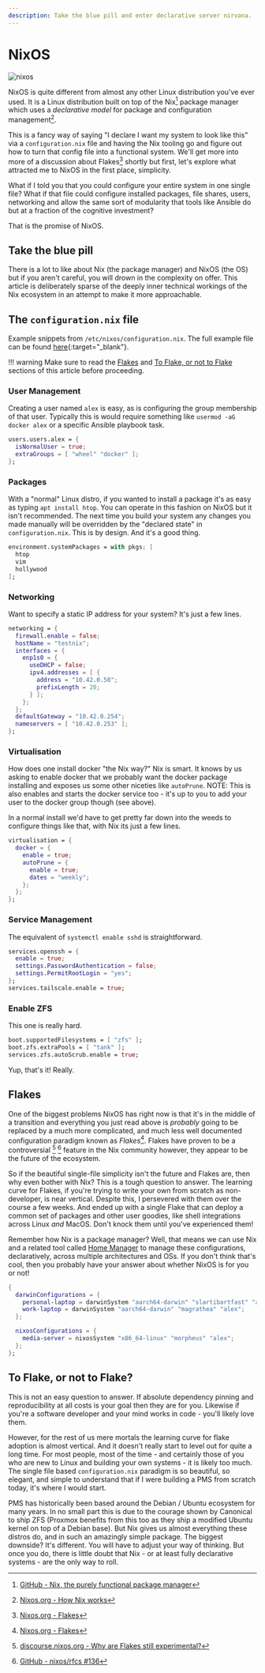 ```yaml
---
description: Take the blue pill and enter declarative server nirvana.
---
```


# NixOS

![nixos](../images/logos/nixos-logo.png)

NixOS is quite different from almost any other Linux distribution you've ever used. It is a Linux distribution built on top of the Nix[^1] package manager which uses a *declarative model* for package and configuration management[^2].

This is a fancy way of saying "I declare I want my system to look like this" via a `configuration.nix` file and having the Nix tooling go and figure out how to turn that config file into a functional system. We'll get more into more of a discussion about Flakes[^4] shortly but first, let's explore what attracted me to NixOS in the first place, simplicity.

What if I told you that you could configure your entire system in one single file? What if that file could configure installed packages, file shares, users, networking and allow the same sort of modularity that tools like Ansible do but at a fraction of the cognitive investment? 

That is the promise of NixOS.

## Take the blue pill

There is a lot to like about Nix (the package manager) and NixOS (the OS) but if you aren't careful, you will drown in the complexity on offer. This article is deliberately sparse of the deeply inner technical workings of the Nix ecosystem in an attempt to make it more approachable.

## The `configuration.nix` file

Example snippets from `/etc/nixos/configuration.nix`. The full example file can be found [here](nixos/configuration.nix.md){:target="_blank"}.

!!! warning
    Make sure to read the [Flakes](#flakes) and [To Flake, or not to Flake](#to-flake-or-not-to-flake) sections of this article before proceeding.

### User Management

Creating a user named `alex` is easy, as is configuring the group membership of that user. Typically this is would require something like `usermod -aG docker alex` or a specific Ansible playbook task.

``` nix
users.users.alex = {
  isNormalUser = true;
  extraGroups = [ "wheel" "docker" ];
};
```

### Packages

With a "normal" Linux distro, if you wanted to install a package it's as easy as typing `apt install htop`. You can operate in this fashion on NixOS but it isn't recommended. The next time you build your system any changes you made manually will be overridden by the "declared state" in `configuration.nix`. This is by design. And it's a good thing.

``` nix
environment.systemPackages = with pkgs; [
  htop
  vim
  hollywood
];
```

### Networking

Want to specify a static IP address for your system? It's just a few lines.

``` nix
networking = {
  firewall.enable = false;
  hostName = "testnix";
  interfaces = {
    enp1s0 = {
      useDHCP = false;
      ipv4.addresses = [ {
        address = "10.42.0.50";
        prefixLength = 20;
      } ];
    };
  };
  defaultGateway = "10.42.0.254";
  nameservers = [ "10.42.0.253" ];
};
```

### Virtualisation

How does one install docker "the Nix way?" Nix is smart. It knows by us asking to enable docker that we probably want the docker package installing and exposes us some other niceties like `autoPrune`. NOTE: This is also enables and starts the docker service too - it's up to you to add your user to the docker group though (see above).

In a normal install we'd have to get pretty far down into the weeds to configure things like that, with Nix its just a few lines.

``` nix
virtualisation = {
  docker = {
    enable = true;
    autoPrune = {
      enable = true;
      dates = "weekly";
    };
  };
};
```

### Service Management

The equivalent of `systemctl enable sshd` is straightforward.

``` nix
services.openssh = {
  enable = true;
  settings.PasswordAuthentication = false;
  settings.PermitRootLogin = "yes";
};
services.tailscale.enable = true;
```

### Enable ZFS

This one is really hard.

``` nix
boot.supportedFilesystems = [ "zfs" ];
boot.zfs.extraPools = [ "tank" ];
services.zfs.autoScrub.enable = true;
```

Yup, that's it! Really.

## Flakes

One of the biggest problems NixOS has right now is that it's in the middle of a transition and everything you just read above is *probably* going to be replaced by a much more complicated, and much less well documented configuration paradigm known as *Flakes*[^4]. Flakes have proven to be a controversial [^5] [^6] feature in the Nix community however, they appear to be the future of the ecosystem.

So if the beautiful single-file simplicity isn't the future and Flakes are, then why even bother with Nix? This is a tough question to answer. The learning curve for Flakes, if you're trying to write your own from scratch as non-developer, is near vertical. Despite this, I persevered with them over the course a few weeks. And ended up with a single Flake that can deploy a common set of packages and other user goodies, like shell integrations across Linux *and* MacOS. Don't knock them until you've experienced them!

Remember how Nix is a package manager? Well, that means we can use Nix and a related tool called [Home Manager](https://github.com/nix-community/home-manager) to manage these configurations, declaratively, across multiple architectures and OSs. If you don't think that's cool, then you probably have your answer about whether NixOS is for you or not!

``` nix title='Excerpt from <a href="https://github.com/ironicbadger/nix-testing/blob/main/flake.nix" target="_blank">github.com/ironicbadger/nix-testing/flake.nix</a> that shows configuring macOS alongside nixOS in the same file.' 
{
  darwinConfigurations = {
    personal-laptop = darwinSystem "aarch64-darwin" "slartibartfast" "alex";
    work-laptop = darwinSystem "aarch64-darwin" "magrathea" "alex";
  };

  nixosConfigurations = {
    media-server = nixosSystem "x86_64-linux" "morpheus" "alex";
  };
};
```

## To Flake, or not to Flake?

This is not an easy question to answer. If absolute dependency pinning and reproducibility at all costs is your goal then they are for you. Likewise if you're a software developer and your mind works in code - you'll likely love them.

However, for the rest of us mere mortals the learning curve for flake adoption is almost vertical. And it doesn't really start to level out for quite a long time. For most people, most of the time - and certainly those of you who are new to Linux and building your own systems - it is likely too much. The single file based `configuration.nix` paradigm is so beautiful, so elegant, and simple to understand that if I were building a PMS from scratch today, it's where I would start.

PMS has historically been based around the Debian / Ubuntu ecosystem for many years. In no small part this is due to the courage shown by Canonical to ship ZFS (Proxmox benefits from this too as they ship a modified Ubuntu kernel on top of a Debian base). But Nix gives us almost everything these distros do, and in such an amazingly simple package. The biggest downside? It's different. You will have to adjust your way of thinking. But once you do, there is little doubt that Nix - or at least fully declarative systems - are the only way to roll.


[^1]: [GitHub - Nix, the purely functional package manager](https://github.com/NixOS/nix)
[^2]: [Nixos.org - How Nix works](https://nixos.org/guides/how-nix-works.html)
[^4]: [Nixos.org - Flakes](https://nixos.wiki/wiki/Flakes)
[^5]: [discourse.nixos.org - Why are Flakes still experimental?](https://discourse.nixos.org/t/why-are-flakes-still-experimental/29317/11)
[^6]: [GitHub - nixos/rfcs #136](https://github.com/NixOS/rfcs/pull/136)